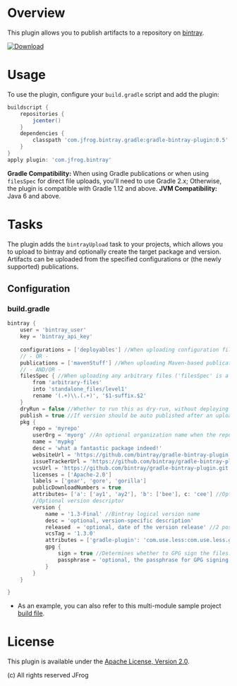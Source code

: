 # Overview
This plugin allows you to publish artifacts to a repository on [bintray](https://bintray.com/).

[ ![Download](https://api.bintray.com/packages/jfrog/jfrog-jars/gradle-bintray-plugin/images/download.png) ](https://bintray.com/jfrog/jfrog-jars/gradle-bintray-plugin/_latestVersion)

# Usage
To use the plugin, configure your `build.gradle` script and add the plugin:
```groovy
buildscript {
    repositories {
        jcenter()
    }
    dependencies {
        classpath 'com.jfrog.bintray.gradle:gradle-bintray-plugin:0.5'
    }
}
apply plugin: 'com.jfrog.bintray'
```

**Gradle Compatibility:**
When using Gradle publications or when using `filesSpec` for direct file uploads, you'll need to use Gradle 2.x; Otherwise, the plugin is compatible with Gradle 1.12 and above.
 **JVM Compatibility:**
Java 6 and above.

# Tasks
The plugin adds the `bintrayUpload` task to your projects, which allows you to upload to bintray and optionally create
the target package and version.
Artifacts can be uploaded from the specified configurations or (the newly supported) publications.

## Configuration

### build.gradle
```groovy
bintray {
    user = 'bintray_user'
    key = 'bintray_api_key'
    
    configurations = ['deployables'] //When uploading configuration files
    // - OR -
    publications = ['mavenStuff'] //When uploading Maven-based publication files
    // - AND/OR -
    filesSpec { //When uploading any arbitrary files ('filesSpec' is a standard Gradle CopySpec)
        from 'arbitrary-files'
        into 'standalone_files/level1'
        rename '(.+)\\.(.+)', '$1-suffix.$2'
    }
    dryRun = false //Whether to run this as dry-run, without deploying
    publish = true //If version should be auto published after an upload
    pkg {
        repo = 'myrepo'
        userOrg = 'myorg' //An optional organization name when the repo belongs to one of the user's orgs
        name = 'mypkg'
        desc = 'what a fantastic package indeed!'
        websiteUrl = 'https://github.com/bintray/gradle-bintray-plugin'
        issueTrackerUrl = 'https://github.com/bintray/gradle-bintray-plugin/issues'
        vcsUrl = 'https://github.com/bintray/gradle-bintray-plugin.git'
        licenses = ['Apache-2.0']
        labels = ['gear', 'gore', 'gorilla']
        publicDownloadNumbers = true
        attributes= ['a': ['ay1', 'ay2'], 'b': ['bee'], c: 'cee'] //Optional package-level attributes
        //Optional version descriptor
        version {
            name = '1.3-Final' //Bintray logical version name
            desc = 'optional, version-specific description'
            released  = 'optional, date of the version release' //2 possible values: date in the format of 'yyyy-MM-dd'T'HH:mm:ss.SSSZZ' OR new Date()
            vcsTag = '1.3.0'
            attributes = ['gradle-plugin': 'com.use.less:com.use.less.gradle:gradle-useless-plugin'] //Optional version-level attributes
            gpg {
                sign = true //Determines whether to GPG sign the files. The default is false
                passphrase = 'optional, the passphrase for GPG signing'
            }
        }
    }

}
```
* As an example, you can also refer to this multi-module sample project [build file](https://github.com/bintray/bintray-examples/blob/master/gradle-multi-example/build.gradle).

# License
This plugin is available under the [Apache License, Version 2.0](http://www.apache.org/licenses/LICENSE-2.0).

(c) All rights reserved JFrog
